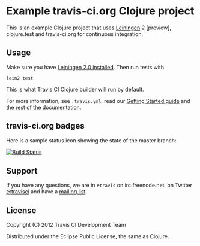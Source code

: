 # Example travis-ci.org Clojure project

This is an example Clojure project that uses [Leiningen](https://github.com/technomancy/leiningen) 2 [preview], clojure.test and
travis-ci.org for continuous integration.

## Usage

Make sure you have [Leiningen 2.0 installed](https://github.com/technomancy/leiningen/wiki/Upgrading). Then run tests with

    lein2 test

This is what Travis CI Clojure builder will run by default.

For more information, see `.travis.yml`, read our [Getting Started guide](http://about.travis-ci.org/docs/user/getting-started/) and [the rest of the documentation](http://about.travis-ci.org/).


## travis-ci.org badges

Here is a sample status icon showing the state of the master branch:

[![Build Status](https://secure.travis-ci.org/travis-ci/travis-ci-clojure-leiningen-2-example.png?branch=master)](http://travis-ci.org/travis-ci/travis-ci-clojure-leiningen-2-example)


## Support

If you have any questions, we are in `#travis` on irc.freenode.net, on Twitter [@travisci](http://twitter.com/travisci) and have a [mailing list](https://groups.google.com/forum/#!forum/travis-ci).


## License

Copyright (C) 2012 Travis CI Development Team

Distributed under the Eclipse Public License, the same as Clojure.
